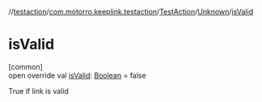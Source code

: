 //[testaction](../../../../index.md)/[com.motorro.keeplink.testaction](../../index.md)/[TestAction](../index.md)/[Unknown](index.md)/[isValid](is-valid.md)

# isValid

[common]\
open override val [isValid](is-valid.md): [Boolean](https://kotlinlang.org/api/latest/jvm/stdlib/kotlin/-boolean/index.html) = false

True if link is valid
